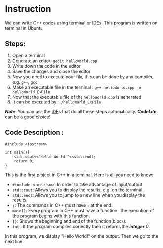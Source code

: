 # Instruction

We can write C++ codes using terminal or [IDE][ref_ide]s. This program is written on terminal in Ubuntu.

## Steps:

1. Open a terminal
2. Generate an editor: `gedit helloWorld.cpp`
3. Write down the code in the editor
4. Save the changes and close the editor
5. Now you need to execute your file, this can be done by any compiler, e.g. `g++`, `gcc`
6. Make an executable file in the terminal : `g++ helloWorld.cpp -o helloWorld_ExFile`
7. Now that the executable file of the `helloWorld.cpp` is generated
8. It can be executed by:  `./helloWorld_ExFile`

__*Note*__: You can use the [IDE][ref_ide]s that do all these steps automatically. ***CodeLite*** can be a good choice!


## Code Description : 
```
#include <iostream>

int main(){
    std::cout<<"Hello World!"<<std::endl;
    return 0;
}
```
This is the first project in C++ in a terminal. Here is all you need to know:


* `#include <iostream>`: In order to take advantage of input/output
* `std::cout`: Allows you to display the results, e.g. on the terminal.
* `std::endl`: Allows you to jump to a new line when you display the results.
* `;`: The commands in C++ must have `;` at the end.
* `main()`: Every program in C++ must have a  function. The execution of the program begins with this function. 
* `{}`: Shows the beginning and end of the function(block).
* `int` : If the program compiles correctly then it returns the ***integer*** *0*.

In this program, we display "Hello World!" on the output. Then we go to the next line.

[ref_ide]: https://hackr.io/blog/cpp-ide
